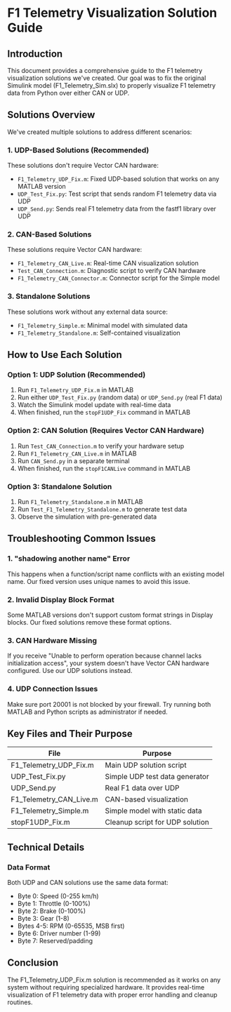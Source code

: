 # F1 Telemetry Visualization Solution Guide

## Introduction

This document provides a comprehensive guide to the F1 telemetry visualization solutions we've created. Our goal was to fix the original Simulink model (F1_Telemetry_Sim.slx) to properly visualize F1 telemetry data from Python over either CAN or UDP.

## Solutions Overview

We've created multiple solutions to address different scenarios:

### 1. UDP-Based Solutions (Recommended)

These solutions don't require Vector CAN hardware:

- `F1_Telemetry_UDP_Fix.m`: Fixed UDP-based solution that works on any MATLAB version
- `UDP_Test_Fix.py`: Test script that sends random F1 telemetry data via UDP
- `UDP_Send.py`: Sends real F1 telemetry data from the fastf1 library over UDP

### 2. CAN-Based Solutions

These solutions require Vector CAN hardware:

- `F1_Telemetry_CAN_Live.m`: Real-time CAN visualization solution
- `Test_CAN_Connection.m`: Diagnostic script to verify CAN hardware
- `F1_Telemetry_CAN_Connector.m`: Connector script for the Simple model

### 3. Standalone Solutions

These solutions work without any external data source:

- `F1_Telemetry_Simple.m`: Minimal model with simulated data
- `F1_Telemetry_Standalone.m`: Self-contained visualization

## How to Use Each Solution

### Option 1: UDP Solution (Recommended)

1. Run `F1_Telemetry_UDP_Fix.m` in MATLAB
2. Run either `UDP_Test_Fix.py` (random data) or `UDP_Send.py` (real F1 data)
3. Watch the Simulink model update with real-time data
4. When finished, run the `stopF1UDP_Fix` command in MATLAB

### Option 2: CAN Solution (Requires Vector CAN Hardware)

1. Run `Test_CAN_Connection.m` to verify your hardware setup
2. Run `F1_Telemetry_CAN_Live.m` in MATLAB
3. Run `CAN_Send.py` in a separate terminal
4. When finished, run the `stopF1CANLive` command in MATLAB

### Option 3: Standalone Solution

1. Run `F1_Telemetry_Standalone.m` in MATLAB
2. Run `Test_F1_Telemetry_Standalone.m` to generate test data
3. Observe the simulation with pre-generated data

## Troubleshooting Common Issues

### 1. "shadowing another name" Error
This happens when a function/script name conflicts with an existing model name. Our fixed version uses unique names to avoid this issue.

### 2. Invalid Display Block Format
Some MATLAB versions don't support custom format strings in Display blocks. Our fixed solutions remove these format options.

### 3. CAN Hardware Missing
If you receive "Unable to perform operation because channel lacks initialization access", your system doesn't have Vector CAN hardware configured. Use our UDP solutions instead.

### 4. UDP Connection Issues
Make sure port 20001 is not blocked by your firewall. Try running both MATLAB and Python scripts as administrator if needed.

## Key Files and Their Purpose

| File | Purpose |
|------|---------|
| F1_Telemetry_UDP_Fix.m | Main UDP solution script |
| UDP_Test_Fix.py | Simple UDP test data generator |
| UDP_Send.py | Real F1 data over UDP |
| F1_Telemetry_CAN_Live.m | CAN-based visualization |
| F1_Telemetry_Simple.m | Simple model with static data |
| stopF1UDP_Fix.m | Cleanup script for UDP solution |

## Technical Details

### Data Format

Both UDP and CAN solutions use the same data format:
- Byte 0: Speed (0-255 km/h)
- Byte 1: Throttle (0-100%)
- Byte 2: Brake (0-100%)
- Byte 3: Gear (1-8)
- Bytes 4-5: RPM (0-65535, MSB first)
- Byte 6: Driver number (1-99)
- Byte 7: Reserved/padding

## Conclusion

The F1_Telemetry_UDP_Fix.m solution is recommended as it works on any system without requiring specialized hardware. It provides real-time visualization of F1 telemetry data with proper error handling and cleanup routines.
